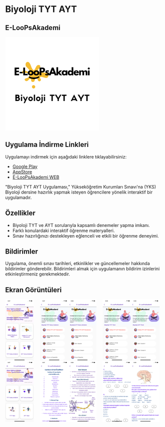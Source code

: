 # Biyoloji TYT AYT 
## E-LooPsAkademi
<img src="screenshots/biyo.png" alt="Uygulama Logo" width="300" />


## Uygulama İndirme Linkleri

Uygulamayı indirmek için aşağıdaki linklere tıklayabilirsiniz:

- [Google Play]([https://play.google.com/store/apps/detailsid=com.Global.TRGame.BiyolojiTytAyt](https://play.google.com/store/apps/details?id=com.Global.TRGame.BiyolojiTytAyt))
- [AppStore](https://apps.apple.com/tr/app/biyoloji-tyt-ayt/id1585574355)
- [E-LooPsAkademi WEB](https://www.eloopsakademi.com/)


"Biyoloji TYT AYT Uygulaması," Yükseköğretim Kurumları Sınavı'na (YKS) Biyoloji dersine hazırlık yapmak isteyen öğrencilere yönelik interaktif bir uygulamadır.

## Özellikler

- Biyoloji TYT ve AYT sorularıyla kapsamlı denemeler yapma imkanı.
- Farklı konulardaki interaktif öğrenme materyalleri.
- Sınav hazırlığınızı destekleyen eğlenceli ve etkili bir öğrenme deneyimi.




## Bildirimler

Uygulama, önemli sınav tarihleri, etkinlikler ve güncellemeler hakkında bildirimler gönderebilir. Bildirimleri almak için uygulamanın bildirim izinlerini etkinleştirmeniz gerekmektedir.

## Ekran Görüntüleri

<div style="display: flex; justify-content: center;">
  <div style="display: flex; flex-direction: column; margin-right: 10px;">
    <img src="screenshots/1.png" alt="Resim 1" width="300" />
    <img src="screenshots/2.png" alt="Resim 2" width="300" />
  </div>
  <div style="display: flex; flex-direction: column; margin-left: 10px;">
    <img src="screenshots/3.png" alt="Resim 3" width="300" />
    <img src="screenshots/4.png" alt="Resim 4" width="300" />
  </div>
  <div style="display: flex; flex-direction: column; margin-right: 10px;">
    <img src="screenshots/5.png" alt="Resim 5" width="300" />
    <img src="screenshots/6.png" alt="Resim 6" width="300" />
  </div>
  <div style="display: flex; flex-direction: column; margin-left: 10px;">
    <img src="screenshots/7.png" alt="Resim 7" width="300" />
    <img src="screenshots/8.png" alt="Resim 8" width="300" />
  </div>
  <div style="display: flex; flex-direction: column; margin-right: 10px;">
    <img src="screenshots/9.png" alt="Resim 9" width="300" />
    <img src="screenshots/10.png" alt="Resim 10" width="300" />
  </div>

</div>
